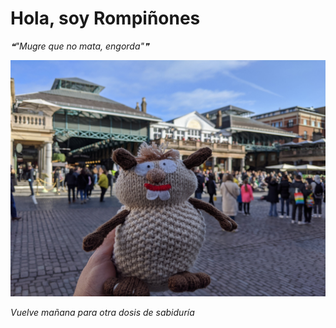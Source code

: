 # Hola, soy Rompiñones

<!--STARTS_HERE_QUOTE_README-->
<i>❝"Mugre que no mata, engorda"❞</i>
<!--ENDS_HERE_QUOTE_README-->

<!--START_SECTION:update_image-->
![alt text](https://raw.githubusercontent.com/focaalvarez/rompinones/main/.github/images/IMG_20220205_113358.jpg?raw=true)
<!--END_SECTION:update_image-->

*Vuelve mañana para otra dosis de sabiduría*
